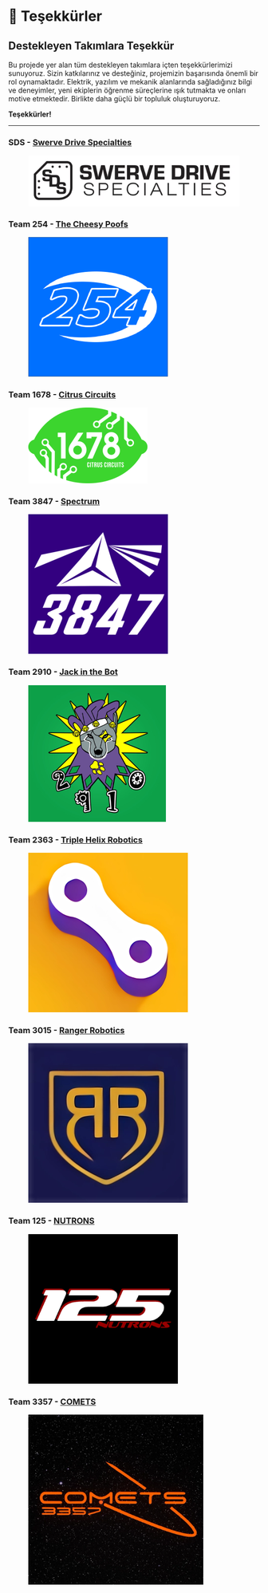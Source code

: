 # 🤖 Teşekkürler

## **Destekleyen Takımlara Teşekkür**

Bu projede yer alan tüm destekleyen takımlara içten teşekkürlerimizi sunuyoruz. Sizin katkılarınız ve desteğiniz, projemizin başarısında önemli bir rol oynamaktadır. Elektrik, yazılım ve mekanik alanlarında sağladığınız bilgi ve deneyimler, yeni ekiplerin öğrenme süreçlerine ışık tutmakta ve onları motive etmektedir. Birlikte daha güçlü bir topluluk oluşturuyoruz.

**Teşekkürler!**

***

### SDS - [Swerve Drive Specialties](https://www.swervedrivespecialties.com/)

<div align="left">

<figure><img src="../.gitbook/assets/image (42).png" alt=""><figcaption></figcaption></figure>

</div>

### Team 254 - [The Cheesy Poofs](https://www.team254.com/)

<div align="left">

<figure><img src="../.gitbook/assets/711156.png" alt=""><figcaption></figcaption></figure>

</div>

### Team 1678 - [Citrus Circuits](https://www.citruscircuits.org/)

<div align="left">

<figure><img src="../.gitbook/assets/cc-2017-logo.png" alt=""><figcaption></figcaption></figure>

</div>

### Team 3847 - [Spectrum](https://www.spectrum3847.org/)

<div align="left">

<figure><img src="../.gitbook/assets/1888475.png" alt=""><figcaption></figcaption></figure>

</div>

### Team 2910 - [Jack in the Bot](https://frcteam2910.org/)

<div align="left">

<figure><img src="../.gitbook/assets/image (45).png" alt=""><figcaption></figcaption></figure>

</div>

### Team 2363 - [Triple Helix Robotics](https://team2363.org/)

<div align="left">

<figure><img src="../.gitbook/assets/frc2363 (1) (1).png" alt="" width="320"><figcaption></figcaption></figure>

</div>

### Team 3015 - [Ranger Robotics](https://www.instagram.com/frc3015/)

<div align="left">

<figure><img src="../.gitbook/assets/frc3015.png" alt=""><figcaption></figcaption></figure>

</div>

### Team 125 - [NUTRONS](https://www.nutrons.com/)

<div align="left">

<figure><img src="../.gitbook/assets/image (27) (1).png" alt="" width="300"><figcaption></figcaption></figure>

</div>

### Team 3357 - [COMETS](https://www.instagram.com/cometsrobotics/)

<div align="left">

<figure><img src="../.gitbook/assets/image (4).png" alt="" width="351"><figcaption></figcaption></figure>

</div>
